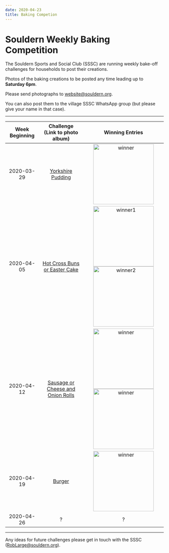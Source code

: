 ```yaml
---
date: 2020-04-23
title: Baking Competion
---
```

<style>
table img {width:12em; vertical-align:middle}
</style>

# Souldern  Weekly Baking Competition

The Souldern Sports and Social Club (SSSC) are running weekly bake-off challenges for households to post their creations.

Photos of the baking creations to be posted any time leading up to **Saturday 6pm**.

Please send photographs to
  [website@souldern.org](mailto:website@souldern.org).

You can also post them to the village SSSC WhatsApp group (but please give your name in that case).

---


| Week Beginning | Challenge<br>(Link to photo album) | Winning Entries |
| :---: | :---: | :---: |
| 2020-03-29 | [Yorkshire Pudding](https://photos.google.com/share/AF1QipNe_Mm3jL8bhhaZUijlRq2uhTyHL5Xq91VPJvMTqp5LKfk_b0l5-17qRWfVNQ7Kig?key=U0NBSlRJd0ZPYlJnbEp1aTQxTXk3ZUp4eDZ0dGZn) | ![winner](https://lh3.googleusercontent.com/x1JtZUbfyAJ_NVkrIq4ye7ORebcNgKPbCu4yyzoJvWGkYWFIlu2azVhPQYZdnFiVOBx4FdZfzhUAX8G_IZIDTj0zHcQOjlMbYatJAxL1fd6VTh7GNquufayCYLmNPrWAo7s8WkjMvCOhFdChC2ICDy71fBR7vus7rnqc3D3u3ag3MVyXIDawh4QmVQmL0dj2K5oURXYCO5kf7GWZTv8cc5FB3xY0PuhZPJ9ylKIHBKYqWA-x5rMb_P_ENULk1T_FFMwDLPsjDpMMrkksqXbrOLNETiJd-9D8qRQ2QlKEx_R0x0-37X8D4BWZd6iVFHF9aplFfZcX_7Em1BPmgXyEqe8loZuujFEyP9fqagj_Yxsu78jtzT9Eq3sMfcZcvltf4KncDAFLz5JNU2bwim1xroLuMcu15XvIyKkPSAM6uI7CGmQFcEkRQCulLnsRN1m50skpzWdXwSgZCmZAmseIwteYU8JHl2UXDLVOQvuykNe7GzSgGNZP9aZv1D3oAGsXYokr1SS3F_VOA1NHIqiFIaSdklhwPzz_oG8VQwXuGxl78yLbKdTrfoLkZIm-XOUMKvfaKOXPGEjumD1VrfXr2KfMdu7cgsyr3Okan6-k16jX-YXM3NEIX3xfTWGF4d3nInLRcMJAk4RqfYNCsSdOzZ-C0VTRbAHO89s3fpZDg0xuWpMKekVdDGZeItkKmGrObCZpIJbx5vbkFt9EOSdvNthF-lU5aCDz_OAhO2TggekwAbemvzmf0ME=w564-h752-no) |
| 2020-04-05 | [Hot Cross Buns or Easter Cake](https://photos.app.goo.gl/4vyjnxGKp9JSx7eJ6) | ![winner1](https://lh3.googleusercontent.com/_yLTVUnBuqbmuea878dq5-WxedzTL72eTwmdyTk5NDLgpO08QqI_QzbdSY-NAgw95eFmYYHv3gkWOJ8VcR02SbK9TjdWs0FK49gELssgMM2mkAXLpfivKzj-YD-xo1JVv4fZlTCjd22oH-8_rhwPbhnMvDVDtlTKZev9bjImJ58u8Y5FOth8fOvwh_uOsCtl1w_-oI1NbuQYwG_CfbU20_p0bPl4b8kCu4n-dihUsrerFDFbT5QSzRsZcIqffTG3TwFaMAlyN2M_vWh6TrYIgey_T6VGbARbfPo4hhYQ_mwvA29_NICnMraHSEHMfxY05ImmGUthUYrOB4gQ44B55OX-SXybvYhWEuwZ5FwqqJos8hB-bY6Wfm4Hr5APk9SH-yi910lHJFeKpHsDYBTeB-BFiGIaYlEEE1mlahqvC79NZ3iiWe9bE1_MXWU878hgQBAzcMgX23ma0Bqr4CANePX3bTYYA5yuWQOsQQlzNr0vLH9eHrPBo5FEOCgMyahaulmjR9PLC-518x06IJ2-5T3F6r2KMYahnwP3eJaHQCHyKhpYzHFuTbxpllUuc4kDpcDNJZEGzLn3bNd3vAEupuWAHIQ8s0HdBufHu24aaU5C3PwMv05_neOtPpkrDR6Dgo-bhXXMmtxBt2WyzyMacyjX0nbLZf8G31zXKZ2ivGYlxLO3KIxUyQ8pCQ0hQ296mVMlh3-Qvmj2C5fZc9diFt1CqmNzG67Q_fNdxzg_kRAD5UAhJKaBjxU=w1089-h1451-no) ![winner2](https://lh3.googleusercontent.com/LsM6WfXkCFmEWUDt00K9n7UsHSKNxYHJ2w5kab94cLLpjPxytaWQWzR6gZ4QpJZ1GzxW84-ZvWbcpM8zH7UQMNnoB1gkJB4hOLpSfInXGNsD0_VJ8WL0WBhtxrrR-G7Herb3B_1HRHFKmUx6bA-IBiNUvAcVS85b24DBSU8sj4NrAMvVgUXG3FKiAwCQmJWaG44Pmho8TtlpoHcbyUtGBdlDQK8fG3E_fHbYG1lxklfndr-npGc85pzpV5ppIxGMObjxTfItHFj1I2kGb6newd5Yqn-nhRAl1YnflcFs3UzUBp_cjPCz81KK2yz3n1z2C3Tt45vCO5z2O8HTWu3sFBWvNaZT-Lg_6YFEvyGbJhoufD46gtlIgxl-j-06PGjSOEyAGPMRVH-QCvS21CvBiplkjc1JwOvdDKj3xo3g3NV_TpJsVii0KY6_3p_dMK_smLXCd9oPFdNg8_lTbCIqfx13dDXi-jpoB5dL8AU_cYrZQgmPlISZ3UdYj318QV6QLcfY-haaBTDJSE_sfMv5LgphZFchpoMtfgQ60RXWmIZRWKmWfi-DW16Wx7E4tmY5Ox3ZshOvz_mAnn-dIfnfwwZ8jwEcU2BOhZhkAklWNgAP4mEQ58z3z5qcy2YkYH8sMZGcquMX5I-M9MIkv8XKZ0t7PqtfVWON8hWpn13CYs8jACPGM99uh4bclE6W8eu5k6HQXNGzssOrTUQjBhVa208W-byvryJlk-bED-z7P-WpjvBaugj-Gg=w659-h876-no) |
| 2020-04-12 | [Sausage or Cheese and Onion Rolls](https://photos.app.goo.gl/G9W2MXm7adLpDoTd7) |  ![winner](https://lh3.googleusercontent.com/3aOh1wIdUY07RVNza44HWaEIwbUfWdwvepRZJTCGhq0JYZmUm4afsRf2m13zKFuPp-YUIgVvufcIjNI7Wmyn2fh0iB5s2V8HUrswtxUxquQlKQpF3ofSHdFG71-ZTiNBQHvoqXc3bPFIw98RDRHAzb7X2WpXkj4amQZocygRUW7xaK38M66AGtyvXThElC3eO2gLZolKUSpV5rH8UfY_lYF4JXzExPOS9WJToiOAg3Qp0qsHsIKVKTe8SA0hlIAURa-In4kRINQ8YwK0ho-bDHQik-wPYth8NSZR0AgQ6U7wAOFmVyoHYGNdY9t7SujUk9BDFSdQtHr6jCieBKESrJB1eG1oLG0iV399neVcdF92f0LW2tn9tlL7VI0SFhfX6IVCbQ2vBhHkdiVOJ9ZlKLCXSXNAK11r-VtM0TBF89lQZvcvgde4VpVAzf7QxJsNTey3owse-sZvFDNHYWvR6phQPoKU8cQt5aIdy_xGqEU7spi1au3zEq5otkKESCD2fFcvqNBFBZgtEhErX0Nqj-rqps31QbHRP500UbrF5xxm5LNSBYmD24gnNXxpb9il78q_FFVsC1gJsD96mZ9sPrz_epCxrmlc7Q3hbPEEM00fP-wVIUy6aRHezJcLhlEAXuBJWkuxWesL8ON2oxDxs18cLHv7lBEcyGPWBDagBX_WuFC4ChX9_z-1sYy-YQ6HWM521KVnFF8gJKWc0adlrZWEMChQD1Cuwp9aLiDck-nJLcUO8MG0Vw=w647-h862-no)  ![winner](https://lh3.googleusercontent.com/ibAs7HKm-ltfQkUPX2w-csk2tApbMkQStd6wZhQze6QncSEPfSnqxo9vvhabNPsgq7im9UjMm1E7NJwLJrejKyI8U82K9fzJZLE4U6Crfo1VTI861tAbFrM7nk8WUv_FNBVu66Ab5rdTa0L2JiO6a14mF82F9GyTCG5LZj1C116yXUpp-nWwEWLjFnSAp3mSK13V2E-cb9kEsUB80ita2zCb3g9jbCIOk_F3ZkdUFFtjeRDyWFxHZaF0lffWrNUu_6zbhN0gcdBjoKZ3f5s9L_99yaCTzR1Ao1lgdyWajqJfbCSQg9Q9WH_Axm4s-siF1Yv9Runa5R8wx4Au1SRlyqrhIVv1gJWZ1Wd0z3A5t0dgoJ1upNqaKiu5fbLmVdD4lqLpkAchTVH4RRzeLSQbGjsx6OmQk8iZ2y86WLfe4p475w9IqXuGFkSSUhUyF56lCNQqwxO-04cpREOUAHClsGfnmw6Lk6RT53jy3hfNPMH2zQIOWS4NGFH5AgxJALsiDTwoVJ9Gv5gQ4ToVX87FKd2FK-auknUbun_wnq2fVaGCw1feFVrBAMI4GMhbANbDceZwTAXhTITzCpVT7ei90ByqAKQBt7cKvb2vZi9Ym6xmNhrUSGV4Q9D-afwwdj66MTkbKQTOkLoWxazj1FseEx-ZMYp5ga5aAlS9wHB_RuUbtELhf6B7exbHFMLN9N5XYI1AlG89ErdsSCgN7t4bqtbqr5_IKNVhMdAcaY5L2Zxic9N07LQ5pw=w640-h480-no) |
|2020-04-19 |[Burger](https://photos.app.goo.gl/De2hwTScK6wCQ7CB7) | ![winner](https://lh3.googleusercontent.com/r49y-wuT8X7yAiZ0esM07PZW8Ei-DOqV2NB93HkaU6-wh0PoxV8n1OlvQ7zPuMRABTsvsRwQySIjdnik-xYkyXpOcZ-5Z2l7qwn8UHtBXgrrOJW39178WF3uGol9qu1js6SfbXZZm1dBBWUb6UbnMQiwV9607uYMNstx4jXc3OR1alKiaMyUVEm-Gfa_eBtl77umwanBiJMDIyZMQdnuElP-nBFA7YGEHzX-zhKiiRqYy_KBwxT9wqTG6VcakzSz1TLhOlvdVHLYPUxd8lncybapo0Is_Jkj-ZJE6nVCc1h11FS5KvBQRN47NB2CSyxM-JSx0Q0xpG3zIPSYd4iDpjr9Wmhb3TJjL3x0zqbcUbocY5tVEqyTc7pc5N3nzOGWuLGZ7CGsYJ8REjYrzpeIKfkscw54XfCvcGlQNWe79KhqRnZcUgo3nEUbt1ySbfyMWJ3TBrAGnq30lCbe41q6qdMyRf1kTBZrRET0Ck87TmsPmCy9IXob6xJ5WsN-ONJeZPlCiBbc3JmRtv3gA7Zk8J-cUkf1jIaqh4OrYBjXxEnnz5mdV0iZVY6wFtAdlC9HUlE1YodyUsw1ZUSJ7lTE_S7rNmNYqdrxEjdE98TcH588GImUW7naQLQXFin-0xpRrp01dB1AQv_yqLCVFb-LpfqueuEyHrRLf4HmNwYcEbdBGlgBRohcOl197vjyjEKu5rGTCrlN16_u6xNxQ9S0eCJu5ULqAQLnLHhuyPpFlkgWafrIK0ZBdQ=w824-h868-no) |
| 2020-04-26 | ? | ? |


---
Any ideas for future challenges please get in touch with the SSSC ([RobLarge@souldern.org](mailto:RobLarge@souldern.org)).

